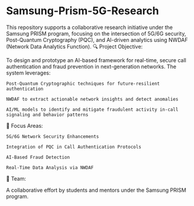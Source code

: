 # Samsung-Prism-5G-Research
This repository supports a collaborative research initiative under the Samsung PRISM program, focusing on the intersection of 5G/6G security, Post-Quantum Cryptography (PQC), and AI-driven analytics using NWDAF (Network Data Analytics Function).
🔍 Project Objective:

To design and prototype an AI-based framework for real-time, secure call authentication and fraud prevention in next-generation networks. The system leverages:

    Post-Quantum Cryptographic techniques for future-resilient authentication

    NWDAF to extract actionable network insights and detect anomalies

    AI/ML models to identify and mitigate fraudulent activity in-call signaling and behavior patterns

📡 Focus Areas:

    5G/6G Network Security Enhancements

    Integration of PQC in Call Authentication Protocols

    AI-Based Fraud Detection

    Real-Time Data Analysis via NWDAF

👥 Team:

A collaborative effort by students and mentors under the Samsung PRISM program.
